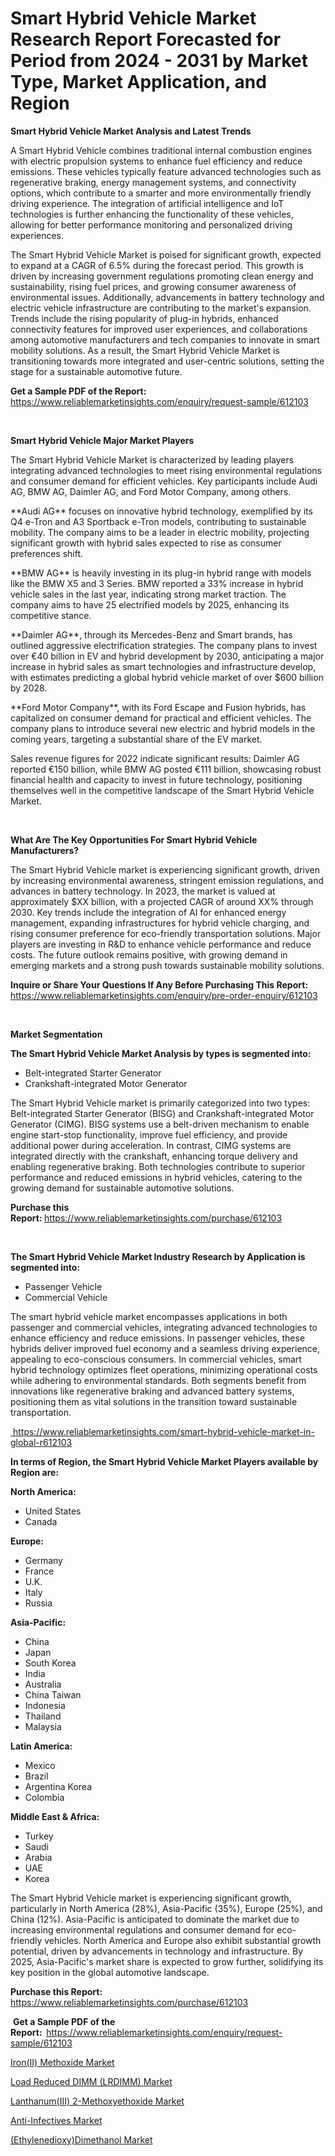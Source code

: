 <p><h1>Smart Hybrid Vehicle Market Research Report Forecasted for Period from 2024 -  2031 by Market Type, Market Application, and Region</h1></p><p><strong>Smart Hybrid Vehicle Market Analysis and Latest Trends</strong></p>
<p><p>A Smart Hybrid Vehicle combines traditional internal combustion engines with electric propulsion systems to enhance fuel efficiency and reduce emissions. These vehicles typically feature advanced technologies such as regenerative braking, energy management systems, and connectivity options, which contribute to a smarter and more environmentally friendly driving experience. The integration of artificial intelligence and IoT technologies is further enhancing the functionality of these vehicles, allowing for better performance monitoring and personalized driving experiences.</p><p>The Smart Hybrid Vehicle Market is poised for significant growth, expected to expand at a CAGR of 6.5% during the forecast period. This growth is driven by increasing government regulations promoting clean energy and sustainability, rising fuel prices, and growing consumer awareness of environmental issues. Additionally, advancements in battery technology and electric vehicle infrastructure are contributing to the market's expansion. Trends include the rising popularity of plug-in hybrids, enhanced connectivity features for improved user experiences, and collaborations among automotive manufacturers and tech companies to innovate in smart mobility solutions. As a result, the Smart Hybrid Vehicle Market is transitioning towards more integrated and user-centric solutions, setting the stage for a sustainable automotive future.</p></p>
<p><strong>Get a Sample PDF of the Report:&nbsp;</strong> <a href="https://www.reliablemarketinsights.com/enquiry/request-sample/612103?utm_campaign=1549&utm_medium=2&utm_source=Github&utm_content=ia&utm_term=13102024&utm_id=smart-hybrid-vehicle">https://www.reliablemarketinsights.com/enquiry/request-sample/612103</a></p>
<p>&nbsp;</p>
<p><strong>Smart Hybrid Vehicle Major Market Players</strong></p>
<p><p>The Smart Hybrid Vehicle Market is characterized by leading players integrating advanced technologies to meet rising environmental regulations and consumer demand for efficient vehicles. Key participants include Audi AG, BMW AG, Daimler AG, and Ford Motor Company, among others.</p><p>**Audi AG** focuses on innovative hybrid technology, exemplified by its Q4 e-Tron and A3 Sportback e-Tron models, contributing to sustainable mobility. The company aims to be a leader in electric mobility, projecting significant growth with hybrid sales expected to rise as consumer preferences shift. </p><p>**BMW AG** is heavily investing in its plug-in hybrid range with models like the BMW X5 and 3 Series. BMW reported a 33% increase in hybrid vehicle sales in the last year, indicating strong market traction. The company aims to have 25 electrified models by 2025, enhancing its competitive stance.</p><p>**Daimler AG**, through its Mercedes-Benz and Smart brands, has outlined aggressive electrification strategies. The company plans to invest over €40 billion in EV and hybrid development by 2030, anticipating a major increase in hybrid sales as smart technologies and infrastructure develop, with estimates predicting a global hybrid vehicle market of over $600 billion by 2028.</p><p>**Ford Motor Company**, with its Ford Escape and Fusion hybrids, has capitalized on consumer demand for practical and efficient vehicles. The company plans to introduce several new electric and hybrid models in the coming years, targeting a substantial share of the EV market. </p><p>Sales revenue figures for 2022 indicate significant results: Daimler AG reported €150 billion, while BMW AG posted €111 billion, showcasing robust financial health and capacity to invest in future technology, positioning themselves well in the competitive landscape of the Smart Hybrid Vehicle Market.</p></p>
<p>&nbsp;</p>
<p><strong>What Are The Key Opportunities For Smart Hybrid Vehicle Manufacturers?</strong></p>
<p><p>The Smart Hybrid Vehicle market is experiencing significant growth, driven by increasing environmental awareness, stringent emission regulations, and advances in battery technology. In 2023, the market is valued at approximately $XX billion, with a projected CAGR of around XX% through 2030. Key trends include the integration of AI for enhanced energy management, expanding infrastructures for hybrid vehicle charging, and rising consumer preference for eco-friendly transportation solutions. Major players are investing in R&D to enhance vehicle performance and reduce costs. The future outlook remains positive, with growing demand in emerging markets and a strong push towards sustainable mobility solutions.</p></p>
<p><strong>Inquire or Share Your Questions If Any Before Purchasing This Report:</strong> <a href="https://www.reliablemarketinsights.com/enquiry/pre-order-enquiry/612103?utm_campaign=1549&utm_medium=2&utm_source=Github&utm_content=ia&utm_term=13102024&utm_id=smart-hybrid-vehicle">https://www.reliablemarketinsights.com/enquiry/pre-order-enquiry/612103</a></p>
<p>&nbsp;</p>
<p><strong>Market Segmentation</strong></p>
<p><strong>The Smart Hybrid Vehicle Market Analysis by types is segmented into:</strong></p>
<p><ul><li>Belt-integrated Starter Generator</li><li>Crankshaft-integrated Motor Generator</li></ul></p>
<p><p>The Smart Hybrid Vehicle market is primarily categorized into two types: Belt-integrated Starter Generator (BISG) and Crankshaft-integrated Motor Generator (CIMG). BISG systems use a belt-driven mechanism to enable engine start-stop functionality, improve fuel efficiency, and provide additional power during acceleration. In contrast, CIMG systems are integrated directly with the crankshaft, enhancing torque delivery and enabling regenerative braking. Both technologies contribute to superior performance and reduced emissions in hybrid vehicles, catering to the growing demand for sustainable automotive solutions.</p></p>
<p><strong>Purchase this Report:&nbsp;</strong><a href="https://www.reliablemarketinsights.com/purchase/612103?utm_campaign=1549&utm_medium=2&utm_source=Github&utm_content=ia&utm_term=13102024&utm_id=smart-hybrid-vehicle">https://www.reliablemarketinsights.com/purchase/612103</a></p>
<p>&nbsp;</p>
<p><strong>The Smart Hybrid Vehicle Market Industry Research by Application is segmented into:</strong></p>
<p><ul><li>Passenger Vehicle</li><li>Commercial Vehicle</li></ul></p>
<p><p>The smart hybrid vehicle market encompasses applications in both passenger and commercial vehicles, integrating advanced technologies to enhance efficiency and reduce emissions. In passenger vehicles, these hybrids deliver improved fuel economy and a seamless driving experience, appealing to eco-conscious consumers. In commercial vehicles, smart hybrid technology optimizes fleet operations, minimizing operational costs while adhering to environmental standards. Both segments benefit from innovations like regenerative braking and advanced battery systems, positioning them as vital solutions in the transition toward sustainable transportation.</p></p>
<p><a href="https://www.reliablemarketinsights.com/smart-hybrid-vehicle-market-in-global-r612103?utm_campaign=1549&utm_medium=2&utm_source=Github&utm_content=ia&utm_term=13102024&utm_id=smart-hybrid-vehicle">&nbsp;https://www.reliablemarketinsights.com/smart-hybrid-vehicle-market-in-global-r612103</a></p>
<p><strong>In terms of Region, the Smart Hybrid Vehicle Market Players available by Region are:</strong></p>
<p>
    <p> <strong> North America: </strong>
        <ul>
            <li>United States</li>
            <li>Canada</li>
        </ul>
        </p> 
    <p> <strong> Europe: </strong>
        <ul>
            <li>Germany</li>
            <li>France</li>
            <li>U.K.</li>
            <li>Italy</li>
            <li>Russia</li>
        </ul>
        </p> 
    <p> <strong> Asia-Pacific: </strong>
        <ul>
            <li>China</li>
            <li>Japan</li>
            <li>South Korea</li>
            <li>India</li>
            <li>Australia</li>
            <li>China Taiwan</li>
            <li>Indonesia</li>
            <li>Thailand</li>
            <li>Malaysia</li>
        </ul>
        </p> 
    <p> <strong> Latin America: </strong>
        <ul>
            <li>Mexico</li>
            <li>Brazil</li>
            <li>Argentina Korea</li>
            <li>Colombia</li>
        </ul>
        </p> 
    <p> <strong> Middle East & Africa: </strong>
        <ul>
            <li>Turkey</li>
            <li>Saudi</li>
            <li>Arabia</li>
            <li>UAE</li>
            <li>Korea</li>
        </ul>
    </p>
    </p>
<p><p>The Smart Hybrid Vehicle market is experiencing significant growth, particularly in North America (28%), Asia-Pacific (35%), Europe (25%), and China (12%). Asia-Pacific is anticipated to dominate the market due to increasing environmental regulations and consumer demand for eco-friendly vehicles. North America and Europe also exhibit substantial growth potential, driven by advancements in technology and infrastructure. By 2025, Asia-Pacific's market share is expected to grow further, solidifying its key position in the global automotive landscape.</p></p>
<p><strong>Purchase this Report: </strong><a href="https://www.reliablemarketinsights.com/purchase/612103?utm_campaign=1549&utm_medium=2&utm_source=Github&utm_content=ia&utm_term=13102024&utm_id=smart-hybrid-vehicle">https://www.reliablemarketinsights.com/purchase/612103</a></p>
<p>&nbsp;<strong>Get a Sample PDF of the Report:&nbsp;&nbsp;</strong><a href="https://www.reliablemarketinsights.com/enquiry/request-sample/612103?utm_campaign=1549&utm_medium=2&utm_source=Github&utm_content=ia&utm_term=13102024&utm_id=smart-hybrid-vehicle">https://www.reliablemarketinsights.com/enquiry/request-sample/612103</a></p>
<p><strong></strong></p>
<p><p><a href="https://www.linkedin.com/pulse/emerging-ironii-methoxide-market-opportunities-analysis-investors-q0yvc?utm_campaign=1549&utm_medium=2&utm_source=Github&utm_content=ia&utm_term=13102024&utm_id=smart-hybrid-vehicle">Iron(II) Methoxide Market</a></p><p><a href="https://www.linkedin.com/pulse/investment-opportunities-load-reduced-dimm-lrdimm-sector-risk-yyzpc?utm_campaign=1549&utm_medium=2&utm_source=Github&utm_content=ia&utm_term=13102024&utm_id=smart-hybrid-vehicle">Load Reduced DIMM (LRDIMM) Market</a></p><p><a href="https://www.linkedin.com/pulse/global-lanthanumiii-2-methoxyethoxide-market-share-growth-opportunities-tgssc?utm_campaign=1549&utm_medium=2&utm_source=Github&utm_content=ia&utm_term=13102024&utm_id=smart-hybrid-vehicle">Lanthanum(III) 2-Methoxyethoxide Market</a></p><p><a href="https://www.linkedin.com/pulse/share-market-trends-future-growth-resetronomy-wj2gf?utm_campaign=1549&utm_medium=2&utm_source=Github&utm_content=ia&utm_term=13102024&utm_id=smart-hybrid-vehicle">Anti-Infectives Market</a></p><p><a href="https://www.linkedin.com/pulse/ethylenedioxydimethanol-market-trends-detailed-study-its-segmentation-dfr2c?utm_campaign=1549&utm_medium=2&utm_source=Github&utm_content=ia&utm_term=13102024&utm_id=smart-hybrid-vehicle">(Ethylenedioxy)Dimethanol Market</a></p></p>